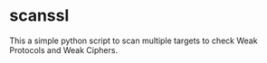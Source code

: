 # scanssl
This a simple python script to scan multiple targets to check Weak Protocols and Weak Ciphers. 
